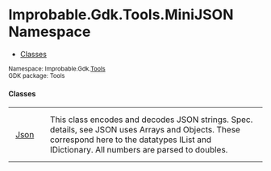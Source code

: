 
# Improbable.Gdk.Tools.MiniJSON Namespace
<nav id="pageToc" class="page-toc"><ul><li><a href="#classes">Classes</a>
</ul></nav>
<sup>
Namespace: Improbable.Gdk.<a href="{{urlRoot}}/api/tools-index">Tools</a><br/>
GDK package: Tools<br />
</sup>


</p>

#### Classes

<table>
<tr>
<td style="padding: 14px; border: none; width: 4ch"><a href="{{urlRoot}}/api/tools/mini-json/json">Json</a></td>
<td style="padding: 14px; border: none;">This class encodes and decodes JSON strings. Spec. details, see  JSON uses Arrays and Objects. These correspond here to the datatypes IList and IDictionary. All numbers are parsed to doubles. </td>
</tr>
</table>





